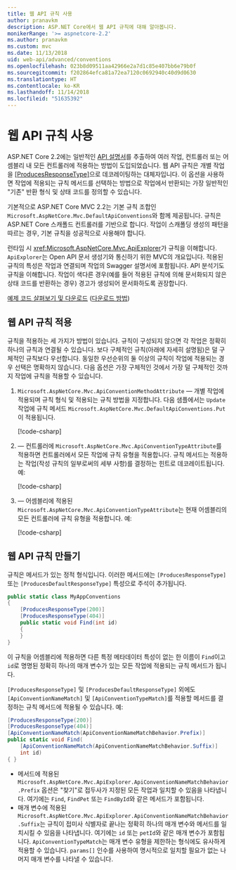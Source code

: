 ```yaml
---
title: 웹 API 규칙 사용
author: pranavkm
description: ASP.NET Core에서 웹 API 규칙에 대해 알아봅니다.
monikerRange: '>= aspnetcore-2.2'
ms.author: pranavkm
ms.custom: mvc
ms.date: 11/13/2018
uid: web-api/advanced/conventions
ms.openlocfilehash: 023b8d09511aa42966e2a7d1c85e407bb6e79b0f
ms.sourcegitcommit: f202864efca81a72ea7120c0692940c40d9d0630
ms.translationtype: HT
ms.contentlocale: ko-KR
ms.lasthandoff: 11/14/2018
ms.locfileid: "51635392"
---
```

# <a name="use-web-api-conventions"></a>웹 API 규칙 사용

ASP.NET Core 2.2에는 일반적인 [API 설명서](xref:tutorials/web-api-help-pages-using-swagger)를 추출하여 여러 작업, 컨트롤러 또는 어셈블리 내 모든 컨트롤러에 적용하는 방법이 도입되었습니다. 웹 API 규칙은 개별 작업을 [[ProducesResponseType]](xref:Microsoft.AspNetCore.Mvc.ProducesResponseTypeAttribute)으로 데코레이팅하는 대체자입니다. 이 옵션을 사용하면 작업에 적용되는 규칙 메서드를 선택하는 방법으로 작업에서 반환되는 가장 일반적인 "기존" 반환 형식 및 상태 코드를 정의할 수 있습니다.

기본적으로 ASP.NET Core MVC 2.2는 기본 규칙 조합인 `Microsoft.AspNetCore.Mvc.DefaultApiConventions`와 함께 제공됩니다. 규칙은 ASP.NET Core 스캐폴드 컨트롤러를 기반으로 합니다. 작업이 스캐폴딩 생성의 패턴을 따르는 경우, 기본 규칙을 성공적으로 사용해야 합니다.

런타임 시 <xref:Microsoft.AspNetCore.Mvc.ApiExplorer>가 규칙을 이해합니다. `ApiExplorer`는 Open API 문서 생성기와 통신하기 위한 MVC의 개요입니다. 적용된 규칙의 특성은 작업과 연결되며 작업의 Swagger 설명서에 포함됩니다. API 분석기도 규칙을 이해합니다. 작업이 색다른 경우(예를 들어 적용된 규칙에 의해 문서화되지 않은 상태 코드를 반환하는 경우) 경고가 생성되어 문서화하도록 권장합니다.

[예제 코드 살펴보기 및 다운로드](https://github.com/aspnet/Docs/tree/master/aspnetcore/web-api/advanced/conventions/sample) ([다운로드 방법](xref:index#how-to-download-a-sample))

## <a name="apply-web-api-conventions"></a>웹 API 규칙 적용

규칙을 적용하는 세 가지가 방법이 있습니다. 규칙이 구성되지 않으면 각 작업은 정확히 하나의 규칙과 연결될 수 있습니다. 보다 구체적인 규칙(아래에 자세히 설명됨)은 덜 구체적인 규칙보다 우선합니다. 동일한 우선순위의 둘 이상의 규칙이 작업에 적용되는 경우 선택은 명확하지 않습니다. 다음 옵션은 가장 구체적인 것에서 가장 덜 구체적인 것까지 작업에 규칙을 적용할 수 있습니다.

1. `Microsoft.AspNetCore.Mvc.ApiConventionMethodAttribute` &mdash; 개별 작업에 적용되며 규칙 형식 및 적용되는 규칙 방법을 지정합니다. 다음 샘플에서는 `Update` 작업에 규칙 메서드 `Microsoft.AspNetCore.Mvc.DefaultApiConventions.Put`이 적용됩니다.

    [!code-csharp[](conventions/sample/Controllers/ContactsConventionController.cs?name=apiconventionmethod&highlight=2-3)]

1. &mdash; 컨트롤러에 `Microsoft.AspNetCore.Mvc.ApiConventionTypeAttribute`를 적용하면 컨트롤러에서 모든 작업에 규칙 유형을 적용합니다. 규칙 메서드는 적용하는 작업(작성 규칙의 일부로써의 세부 사항)를 결정하는 힌트로 데코레이트됩니다. 예:

    [!code-csharp[](conventions/sample/Controllers/ContactsConventionController.cs?name=apiconventiontypeattribute)]

1. &mdash; 어셈블리에 적용된 `Microsoft.AspNetCore.Mvc.ApiConventionTypeAttribute`는 현재 어셈블리의 모든 컨트롤러에 규칙 유형을 적용합니다. 예:

    [!code-csharp[](conventions/sample/Startup.cs?name=apiconventiontypeattribute)]

## <a name="create-web-api-conventions"></a>웹 API 규칙 만들기

규칙은 메서드가 있는 정적 형식입니다. 이러한 메서드에는 `[ProducesResponseType]` 또는 `[ProducesDefaultResponseType]` 특성으로 주석이 추가됩니다.

```csharp
public static class MyAppConventions
{
    [ProducesResponseType(200)]
    [ProducesResponseType(404)]
    public static void Find(int id)
    {
    }
}
```

이 규칙을 어셈블리에 적용하면 다른 특정 메타데이터 특성이 없는 한 이름이 `Find`이고 `id`로 명명된 정확히 하나의 매개 변수가 있는 모든 작업에 적용되는 규칙 메서드가 됩니다.

`[ProducesResponseType]` 및 `[ProducesDefaultResponseType]` 외에도 `[ApiConventionNameMatch]` 및 `[ApiConventionTypeMatch]`를 적용할 메서드를 결정하는 규칙 메서드에 적용될 수 있습니다. 예:

```csharp
[ProducesResponseType(200)]
[ProducesResponseType(404)]
[ApiConventionNameMatch(ApiConventionNameMatchBehavior.Prefix)]
public static void Find(
    [ApiConventionNameMatch(ApiConventionNameMatchBehavior.Suffix)]
    int id)
{ }
```

* 메서드에 적용된 `Microsoft.AspNetCore.Mvc.ApiExplorer.ApiConventionNameMatchBehavior.Prefix` 옵션은 "찾기"로 접두사가 지정된 모든 작업과 일치할 수 있음을 나타냅니다. 여기에는 `Find`, `FindPet` 또는 `FindById`와 같은 메서드가 포함됩니다.
* 매개 변수에 적용된 `Microsoft.AspNetCore.Mvc.ApiExplorer.ApiConventionNameMatchBehavior.Suffix`는 규칙이 접미사 식별자로 끝나는 정확히 하나의 매개 변수와 메서드를 일치시킬 수 있음을 나타냅니다. 여기에는 `id` 또는 `petId`와 같은 매개 변수가 포함됩니다. `ApiConventionTypeMatch`는 매개 변수 유형을 제한하는 형식에도 유사하게 적용할 수 있습니다. `params[]` 인수를 사용하여 명시적으로 일치할 필요가 없는 나머지 매개 변수를 나타낼 수 있습니다.
